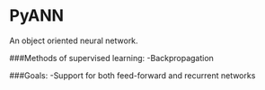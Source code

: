 PyANN
=====

An object oriented neural network.

###Methods of supervised learning:
-Backpropagation

###Goals:
-Support for both feed-forward and recurrent networks
